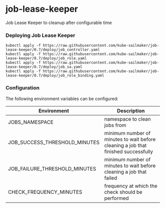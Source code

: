 # job-lease-keeper
Job Lease Keeper to cleanup after configurable time



### Deploying Job Lease Keeper

```
kubectl apply -f https://raw.githubusercontent.com/kube-sailmaker/job-lease-keeper/0.7/deploy/job_controller.yaml
kubectl apply -f https://raw.githubusercontent.com/kube-sailmaker/job-lease-keeper/0.7/deploy/job_role.yaml
kubectl apply -f https://raw.githubusercontent.com/kube-sailmaker/job-lease-keeper/0.7/deploy/job_sa.yaml
kubectl apply -f https://raw.githubusercontent.com/kube-sailmaker/job-lease-keeper/0.7/deploy/job_role_binding.yaml
```

### Configuration

The following environment variables can be configured:

|Environment|Description|
|-----------|-----------|
|JOBS_NAMESPACE |namespace to clean jobs from|
|JOB_SUCCESS_THRESHOLD_MINUTES|minimum number of minutes to wait before cleaning a job that finished successfully |
|JOB_FAILURE_THRESHOLD_MINUTES|minimum number of minutes to wait before cleaning a job that failed |
|CHECK_FREQUENCY_MINUTES |frequency at which the check should be performed |


